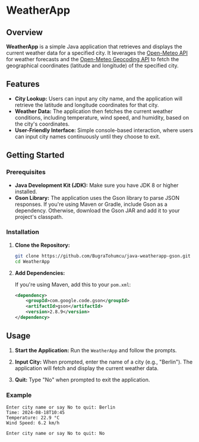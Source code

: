 # WeatherApp

## Overview

**WeatherApp** is a simple Java application that retrieves and displays the current weather data for a specified city. It leverages the [Open-Meteo API](https://open-meteo.com/) for weather forecasts and the [Open-Meteo Geocoding API](https://open-meteo.com/en/docs/geocoding-api) to fetch the geographical coordinates (latitude and longitude) of the specified city.

## Features

- **City Lookup:** Users can input any city name, and the application will retrieve the latitude and longitude coordinates for that city.
- **Weather Data:** The application then fetches the current weather conditions, including temperature, wind speed, and humidity, based on the city's coordinates.
- **User-Friendly Interface:** Simple console-based interaction, where users can input city names continuously until they choose to exit.

## Getting Started

### Prerequisites

- **Java Development Kit (JDK):** Make sure you have JDK 8 or higher installed.
- **Gson Library:** The application uses the Gson library to parse JSON responses. If you're using Maven or Gradle, include Gson as a dependency. Otherwise, download the Gson JAR and add it to your project's classpath.

### Installation

1. **Clone the Repository:**

    ```bash
    git clone https://github.com/BugraTohumcu/java-weatherapp-gson.git
    cd WeatherApp
    ```

2. **Add Dependencies:**

    If you're using Maven, add this to your `pom.xml`:

    ```xml
    <dependency>
        <groupId>com.google.code.gson</groupId>
        <artifactId>gson</artifactId>
        <version>2.8.9</version>
    </dependency>
    ```

## Usage

1. **Start the Application:**
   Run the `WeatherApp` and follow the prompts.

2. **Input City:**
   When prompted, enter the name of a city (e.g., "Berlin"). The application will fetch and display the current weather data.

3. **Quit:**
   Type "No" when prompted to exit the application.

### Example

```plaintext
Enter city name or say No to quit: Berlin
Time: 2024-08-18T10:45
Temperature: 22.9 °C
Wind Speed: 6.2 km/h

Enter city name or say No to quit: No
